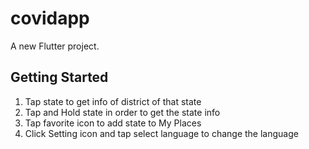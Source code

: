 # covidapp

A new Flutter project.

## Getting Started

1. Tap state to get info of district of that state
2. Tap and Hold state in order to get the state info 
3. Tap favorite icon to add state to My Places
4. Click Setting icon and tap select language to change the language
